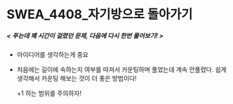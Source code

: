 # SWEA_4408_자기방으로 돌아가기

##### < 푸는데 꽤 시간이 걸렸던 문제, 다음에 다시 한번 풀어보기! >

- 아이디어를 생각하는게 중요

- 처음에는 길이에 속하는지 여부를 따져서 카운팅하며 풀었는데 계속 안풀렸다. 쉽게 생각해서 카운팅 해보는 것이 더 좋은 방법이다! 

  +1 하는 범위를 주의하자!


